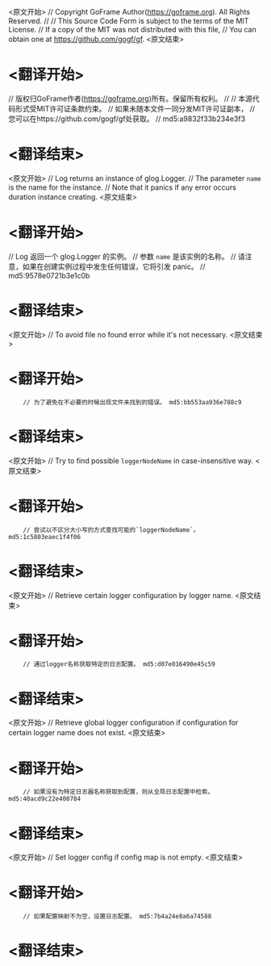 
<原文开始>
// Copyright GoFrame Author(https://goframe.org). All Rights Reserved.
//
// This Source Code Form is subject to the terms of the MIT License.
// If a copy of the MIT was not distributed with this file,
// You can obtain one at https://github.com/gogf/gf.
<原文结束>

# <翻译开始>
// 版权归GoFrame作者(https://goframe.org)所有。保留所有权利。
//
// 本源代码形式受MIT许可证条款约束。
// 如果未随本文件一同分发MIT许可证副本，
// 您可以在https://github.com/gogf/gf处获取。
// md5:a9832f33b234e3f3
# <翻译结束>


<原文开始>
// Log returns an instance of glog.Logger.
// The parameter `name` is the name for the instance.
// Note that it panics if any error occurs duration instance creating.
<原文结束>

# <翻译开始>
// Log 返回一个 glog.Logger 的实例。
// 参数 `name` 是该实例的名称。
// 请注意，如果在创建实例过程中发生任何错误，它将引发 panic。
// md5:9578e0721b3e1c0b
# <翻译结束>


<原文开始>
// To avoid file no found error while it's not necessary.
<原文结束>

# <翻译开始>
		// 为了避免在不必要的时候出现文件未找到的错误。 md5:bb553aa936e788c9
# <翻译结束>


<原文开始>
// Try to find possible `loggerNodeName` in case-insensitive way.
<原文结束>

# <翻译开始>
		// 尝试以不区分大小写的方式查找可能的`loggerNodeName`。 md5:1c5803eaec1f4f06
# <翻译结束>


<原文开始>
// Retrieve certain logger configuration by logger name.
<原文结束>

# <翻译开始>
		// 通过logger名称获取特定的日志配置。 md5:d07e016490e45c59
# <翻译结束>


<原文开始>
// Retrieve global logger configuration if configuration for certain logger name does not exist.
<原文结束>

# <翻译开始>
		// 如果没有为特定日志器名称获取到配置，则从全局日志配置中检索。 md5:40acd9c22e400784
# <翻译结束>


<原文开始>
// Set logger config if config map is not empty.
<原文结束>

# <翻译开始>
		// 如果配置映射不为空，设置日志配置。 md5:7b4a24e8a6a74588
# <翻译结束>

